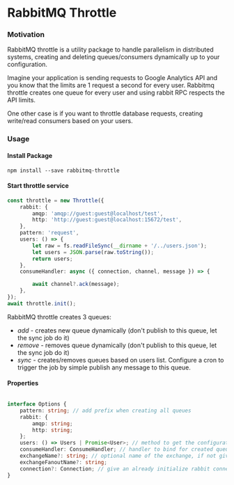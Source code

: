 # RabbitMQ Throttle
### Motivation
RabbitMQ throttle is a utility package to handle parallelism in distributed systems, creating and deleting queues/consumers dynamically up to your configuration.

Imagine your application is sending requests to Google Analytics API and you know that the limits are 1 request a second for every user.  Rabbitmq throttle creates one queue for every user and using rabbit RPC respects the API limits.

One other case is if you want to throttle database requests, creating write/read consumers based on your users.
### Usage

#### Install Package
```shell
npm install --save rabbitmq-throttle
```

#### Start throttle service


```typescript
const throttle = new Throttle({
	rabbit: {
		amqp: 'amqp://guest:guest@localhost/test',
		http: 'http://guest:guest@localhost:15672/test',
	},
	pattern: 'request',
	users: () => {
		let raw = fs.readFileSync(__dirname + '/../users.json');
		let users = JSON.parse(raw.toString());
		return users;
	},
	consumeHandler: async ({ connection, channel, message }) => {

		await channel?.ack(message);
	},
});
await throttle.init();
```
RabbitMQ throttle creates 3 queues:
* *add* - creates new queue dynamically (don't publish to this queue, let the sync job do it)
* *remove* - removes queue dynamically (don't publish to this queue, let the sync job do it)
* *sync* - creates/removes queues based on users list. Configure a cron to trigger the job by simple publish any message to this queue.

#### Properties
```typescript

interface Options {
	pattern: string; // add prefix when creating all queues
	rabbit: {
		amqp: string;
		http: string;
	};
	users: () => Users | Promise<User>; // method to get the configuration of users.
	consumeHandler: ConsumeHandler; // handler to bind for created queues
	exchangeName?: string; // optional name of the exchange, if not given will creates a default
	exchangeFanoutName?: string;
	connection?: Connection; // give an already initialize rabbit connection, if not it's creates a new one
}
```


